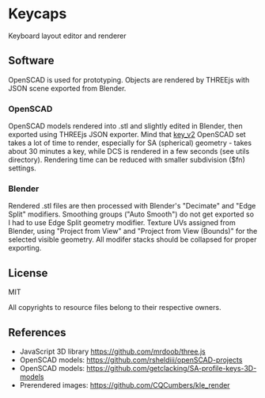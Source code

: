 # Keycaps

Keyboard layout editor and renderer


## Software

OpenSCAD is used for prototyping. Objects are rendered by THREEjs with JSON scene exported from Blender.

### OpenSCAD

OpenSCAD models rendered into .stl and slightly edited in Blender, then exported using THREEjs JSON exporter.
Mind that [key_v2](https://github.com/rsheldiii/openSCAD-projects) OpenSCAD set takes a lot of time
to render, especially for SA (spherical) geometry - takes about 30 minutes a key,
while DCS is rendered in a few seconds (see utils directory). Rendering time can be reduced with smaller subdivision ($fn) settings.


### Blender

Rendered .stl files are then processed with Blender's "Decimate" and "Edge Split" modifiers.
Smoothing groups ("Auto Smooth") do not get exported so I had to use Edge Split geometry modifier.
Texture UVs assigned from Blender, using "Project from View" and "Project from View (Bounds)" for
the selected visible geometry. All modifer stacks should be collapsed for proper exporting.


## License

MIT

All copyrights to resource files belong to their respective owners.


## References

* JavaScript 3D library https://github.com/mrdoob/three.js
* OpenSCAD models: https://github.com/rsheldiii/openSCAD-projects
* OpenSCAD models: https://github.com/getclacking/SA-profile-keys-3D-models
* Prerendered images: https://github.com/CQCumbers/kle_render



